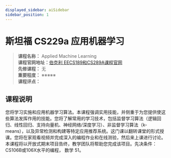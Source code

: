 ```yaml
---
displayed_sidebar: aiSidebar
sidebar_position: 1
---
```


# 斯坦福 CS229a 应用机器学习





>**课程名称：**  Applied Machine Learning    
**课程官网地址：**[伯克利 EECS189和CS289A课程官网](https://www.eecs189.org/)  
**先修课程：** 无  
**重要程度：** ※※※※※  
**课程评点：** 


## 课程说明
您将学习实施和应用机器学习算法。本课程强调实用技能，并侧重于为您提供使这些算法发挥作用的技能。您将了解常用的学习技术，包括监督学习算法（逻辑回归、线性回归、支持向量机、神经网络/深度学习）、非监督学习算法（k-means），以及异常检测和构建等特定应用推荐系统。这门课以翻转课堂的形式授课。您将在家观看视频并完成深入的编程作业和在线测验，然后来上课进行讨论。本课程将以开放式期末项目告终，教学团队将帮助您完成该项目。先决条件：CS106B或106X水平的编程， 数学 51。


